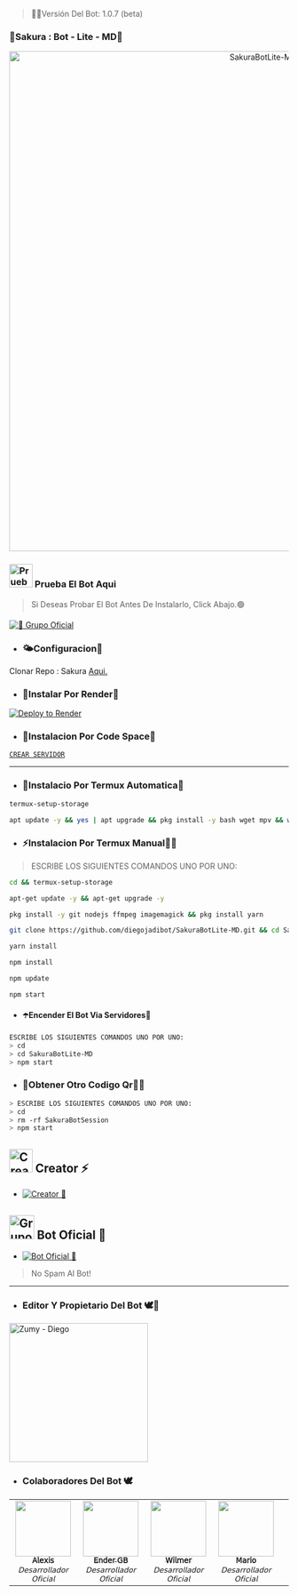 
>🥀📍Versión Del Bot: 1.0.7 (beta)

### 🥀Sakura : Bot - Lite - MD📍
<p align="center">
<img src="https://telegra.ph/file/e5c184e81e1124b028fb9.png" alt="SakuraBotLite-MD" width="900"/>
</p>

### <img src="https://i.pinimg.com/originals/19/80/6e/19806e91932e6054965fc83b85241270.gif" alt="Prueba El Bot Aqui" width="42" height="42"> Prueba El Bot Aqui

> Si Deseas Probar El Bot Antes De Instalarlo, Click Abajo.🟢

<a href="https://chat.whatsapp.com/CKqHvmFQDL1Kdj6TFHahUn"><img alt="🦋 Grupo Oficial" src="https://img.shields.io/badge/Grupo-Official-25D366?style=for-the-badge&logo=whatsapp&logoColor=white"/></a>



- ### 🌤Configuracion📍
 Clonar Repo : Sakura [Aqui.](https://github.com/diegojadibot/SakuraBotLite-MD/fork)

   
  
- ### 📍Instalar Por Render🥀

[![Deploy to Render](https://render.com/images/deploy-to-render-button.svg)](https://dashboard.render.com/blueprint/new?repo=https%3A%2F%2Fgithub.com%2diegojadibot%2FSakuraBotLite-MD) 

- ### 🚩Instalacion Por Code Space🦋

[`CREAR SERVIDOR`](https://github.com/codespaces/new?skip_quickstart=true&machine=basicLinux32gb&repo=738341999&ref=main&geo=UsEast)
***

- ### 📍Instalacio Por Termux Automatica🦋
```bash
termux-setup-storage
```

```bash
apt update -y && yes | apt upgrade && pkg install -y bash wget mpv && wget -O - https://raw.githubusercontent.com/diegojadibot/SakuraBotLite-MD/master/sakura.sh | bash
```

- ### ⚡️Instalacion Por Termux Manual👨‍💻
> ESCRIBE LOS SIGUIENTES COMANDOS UNO POR UNO:
```bash
cd && termux-setup-storage
```

```bash
apt-get update -y && apt-get upgrade -y
```

```bash
pkg install -y git nodejs ffmpeg imagemagick && pkg install yarn 
```

```bash
git clone https://github.com/diegojadibot/SakuraBotLite-MD.git && cd SakuraBotLite-MD
```

```bash
yarn install
```

```bash
npm install
```

```bash
npm update
```

```bash
npm start
```

- #### ☂️Encender El Bot Via Servidores🦋
```bash
ESCRIBE LOS SIGUIENTES COMANDOS UNO POR UNO:
> cd 
> cd SakuraBotLite-MD
> npm start
```

- ### 📍Obtener Otro Codigo Qr👨‍💻 
```bash
> ESCRIBE LOS SIGUIENTES COMANDOS UNO POR UNO:
> cd 
> rm -rf SakuraBotSession
> npm start
```


## <img src="https://i.pinimg.com/originals/19/80/6e/19806e91932e6054965fc83b85241270.gif" alt="Creator ⚡️" width="42" height="42"> Creator ⚡️

* <a href="https://wa.me/573013482814"><img alt="Creator 🥀" src="https://img.shields.io/badge/Diego - Creator🥀-25D366?style=for-the-badge&logo=whatsapp&logoColor=white"/></a>

## <img src="https://static.wikia.nocookie.net/nyancat/images/d/d3/Nyan-cat.gif/revision/latest/scale-to-width-down/400?cb=20131231222500&path-prefix=es" alt="Grupo" width="45" height="43"> Bot Oficial 🥀

* <a href="https://wa.me/5491165601378?text=!menu"><img alt="Bot Oficial 📍" src="https://img.shields.io/badge/Bot - Oficial🥀-25D366?style=for-the-badge&logo=whatsapp&logoColor=white"/></a>

> No Spam Al Bot!

---------

- ### Editor Y Propietario Del Bot 🕊️🍓 
<a href="https://github.com/diegojadibot"><img src="https://github.com/diegojadibot.png" width="250" height="250" alt="Zumy - Diego"/></a>


- ### Colaboradores Del Bot 🕊️
<!-- prettier-ignore-start -->
<!-- markdownlint-disable -->
<table>
  <tr>

<td align="center"><a href="https://github.com/AzamiJs"><img src="https://github.com/AzamiJs.png?size=100" width="100px;" alt=""/><br /><sub><b>𝖠𝗅𝖾𝗑𝗂𝗌 </b></sub></a><br /><sub><i>𝖣𝖾𝗌𝖺𝗋𝗋𝗈𝗅𝗅𝖺𝖽𝗈𝗋 𝖮𝖿𝗂𝖼𝗂𝖺𝗅</i>
    <td align="center"><a 
       <td align="center"><a

<td align="center"><a href="https://github.com/Ender-GB-Isis777"><img src="https://github.com/Ender-GB-Isis777.png?size=100" width="100px;" alt=""/><br /><sub><b>𝖤𝗇𝖽𝖾𝗋 𝖦𝖡</b></sub></a><br /><sub><i>𝖣𝖾𝗌𝖺𝗋𝗋𝗈𝗅𝗅𝖺𝖽𝗈𝗋 𝖮𝖿𝗂𝖼𝗂𝖺𝗅</i>
    <td align="center"><a 
       <td align="center"><a href="https://github.com/Wilsmac"><img src="https://github.com/Wilsmac.png?size=100" width="100px;" alt=""/><br /><sub><b>𝖶𝗂𝗅𝗆𝖾𝗋</b></sub></a><br /><sub><i>𝖣𝖾𝗌𝖺𝗋𝗋𝗈𝗅𝗅𝖺𝖽𝗈𝗋 𝖮𝖿𝗂𝖼𝗂𝖺𝗅</i>
    <td align="center"><a 
       <td align="center"><a href="https://github.com/elrebelde21"><img src="https://github.com/elrebelde21.png?size=100" width="100px;" alt=""/><br /><sub><b>𝖬𝖺𝗋𝗂𝗈</b></sub></a><br /><sub><i>𝖣𝖾𝗌𝖺𝗋𝗋𝗈𝗅𝗅𝖺𝖽𝗈𝗋 𝖮𝖿𝗂𝖼𝗂𝖺𝗅</i>
    <td align="center"><a 
 <td align="center"><a 